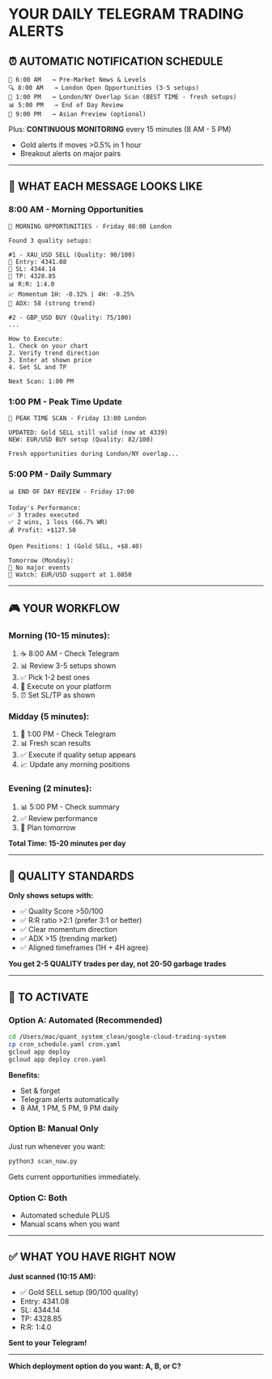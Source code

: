 # YOUR DAILY TELEGRAM TRADING ALERTS

## ⏰ **AUTOMATIC NOTIFICATION SCHEDULE**

```
📰 6:00 AM   → Pre-Market News & Levels
🔍 8:00 AM   → London Open Opportunities (3-5 setups)
🎯 1:00 PM   → London/NY Overlap Scan (BEST TIME - fresh setups)
📊 5:00 PM   → End of Day Review
🌙 9:00 PM   → Asian Preview (optional)
```

Plus: **CONTINUOUS MONITORING** every 15 minutes (8 AM - 5 PM)
- Gold alerts if moves >0.5% in 1 hour
- Breakout alerts on major pairs

---

## 📱 **WHAT EACH MESSAGE LOOKS LIKE**

### 8:00 AM - Morning Opportunities
```
🎯 MORNING OPPORTUNITIES - Friday 08:00 London

Found 3 quality setups:

#1 - XAU_USD SELL (Quality: 90/100)
📍 Entry: 4341.08
🛑 SL: 4344.14
🎯 TP: 4328.85
📊 R:R: 1:4.0
📈 Momentum 1H: -0.32% | 4H: -0.25%
💪 ADX: 58 (strong trend)

#2 - GBP_USD BUY (Quality: 75/100)
...

How to Execute:
1. Check on your chart
2. Verify trend direction
3. Enter at shown price
4. Set SL and TP

Next Scan: 1:00 PM
```

### 1:00 PM - Peak Time Update
```
🎯 PEAK TIME SCAN - Friday 13:00 London

UPDATED: Gold SELL still valid (now at 4339)
NEW: EUR/USD BUY setup (Quality: 82/100)

Fresh opportunities during London/NY overlap...
```

### 5:00 PM - Daily Summary
```
📊 END OF DAY REVIEW - Friday 17:00

Today's Performance:
✅ 3 trades executed
✅ 2 wins, 1 loss (66.7% WR)
💰 Profit: +$127.50

Open Positions: 1 (Gold SELL, +$8.40)

Tomorrow (Monday):
📰 No major events
🎯 Watch: EUR/USD support at 1.0850
```

---

## 🎮 **YOUR WORKFLOW**

### Morning (10-15 minutes):
1. ☕ 8:00 AM - Check Telegram
2. 📊 Review 3-5 setups shown
3. ✅ Pick 1-2 best ones
4. 💼 Execute on your platform
5. ⏰ Set SL/TP as shown

### Midday (5 minutes):
1. 🔔 1:00 PM - Check Telegram
2. 📊 Fresh scan results
3. ✅ Execute if quality setup appears
4. 📈 Update any morning positions

### Evening (2 minutes):
1. 📊 5:00 PM - Check summary
2. ✅ Review performance
3. 📝 Plan tomorrow

**Total Time: 15-20 minutes per day**

---

## 🎯 **QUALITY STANDARDS**

**Only shows setups with:**
- ✅ Quality Score >50/100
- ✅ R:R ratio >2:1 (prefer 3:1 or better)
- ✅ Clear momentum direction
- ✅ ADX >15 (trending market)
- ✅ Aligned timeframes (1H + 4H agree)

**You get 2-5 QUALITY trades per day, not 20-50 garbage trades**

---

## 🚀 **TO ACTIVATE**

### Option A: Automated (Recommended)
```bash
cd /Users/mac/quant_system_clean/google-cloud-trading-system
cp cron_schedule.yaml cron.yaml
gcloud app deploy
gcloud app deploy cron.yaml
```

**Benefits:**
- Set & forget
- Telegram alerts automatically
- 8 AM, 1 PM, 5 PM, 9 PM daily

### Option B: Manual Only
Just run whenever you want:
```bash
python3 scan_now.py
```

Gets current opportunities immediately.

### Option C: Both
- Automated schedule PLUS
- Manual scans when you want

---

## ✅ **WHAT YOU HAVE RIGHT NOW**

**Just scanned (10:15 AM):**
- ✅ Gold SELL setup (90/100 quality)
- Entry: 4341.08
- SL: 4344.14
- TP: 4328.85
- R:R: 1:4.0

**Sent to your Telegram!**

---

**Which deployment option do you want: A, B, or C?**




